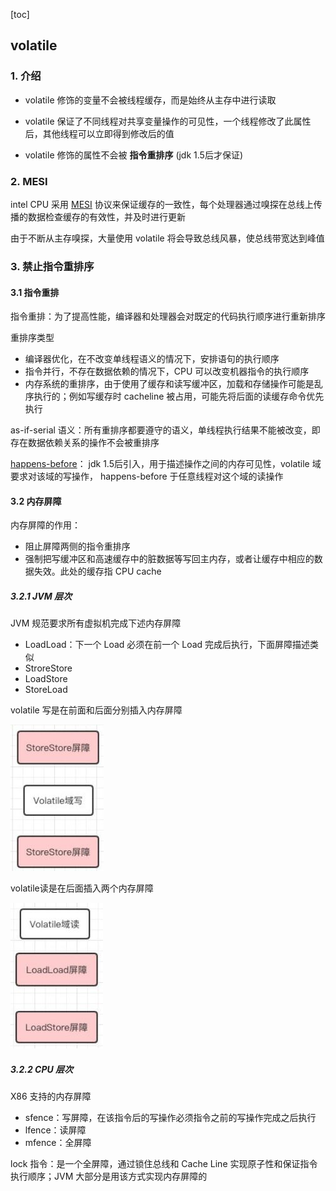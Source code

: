 [toc]

## volatile

### 1. 介绍

- volatile 修饰的变量不会被线程缓存，而是始终从主存中进行读取

- volatile 保证了不同线程对共享变量操作的可见性，一个线程修改了此属性后，其他线程可以立即得到修改后的值

- volatile 修饰的属性不会被 **指令重排序** (jdk 1.5后才保证)



### 2. MESI

intel CPU 采用 <a name="jump" href="../../../计算机组成原理/存储器.md">MESI</a> 协议来保证缓存的一致性，每个处理器通过嗅探在总线上传播的数据检查缓存的有效性，并及时进行更新

由于不断从主存嗅探，大量使用 volatile 将会导致总线风暴，使总线带宽达到峰值



### 3. 禁止指令重排序

#### 3.1 指令重排

指令重排：为了提高性能，编译器和处理器会对既定的代码执行顺序进行重新排序

重排序类型

- 编译器优化，在不改变单线程语义的情况下，安排语句的执行顺序
- 指令并行，不存在数据依赖的情况下，CPU  可以改变机器指令的执行顺序
- 内存系统的重排序，由于使用了缓存和读写缓冲区，加载和存储操作可能是乱序执行的；例如写缓存时 cacheline 被占用，可能先将后面的读缓存命令优先执行

as-if-serial 语义：所有重排序都要遵守的语义，单线程执行结果不能被改变，即存在数据依赖关系的操作不会被重排序

<a href="多线程基础.md">happens-before</a>： jdk 1.5后引入，用于描述操作之间的内存可见性，volatile 域要求对该域的写操作， happens-before 于任意线程对这个域的读操作

#### 3.2 内存屏障

内存屏障的作用：

- 阻止屏障两侧的指令重排序
- 强制把写缓冲区和高速缓存中的脏数据等写回主内存，或者让缓存中相应的数据失效。此处的缓存指 CPU cache

##### 3.2.1 JVM 层次

JVM 规范要求所有虚拟机完成下述内存屏障

- LoadLoad：下一个 Load 必须在前一个 Load 完成后执行，下面屏障描述类似
- StroreStore
- LoadStore
- StoreLoad

volatile 写是在前面和后面分别插入内存屏障

![](img/volatile写屏障.jpg)

volatile读是在后面插入两个内存屏障

![](img/volatile读屏障.jpg)

##### 3.2.2 CPU 层次

X86 支持的内存屏障

- sfence：写屏障，在该指令后的写操作必须指令之前的写操作完成之后执行
- lfence：读屏障
- mfence：全屏障

lock 指令：是一个全屏障，通过锁住总线和 Cache Line 实现原子性和保证指令执行顺序；JVM 大部分是用该方式实现内存屏障的
